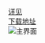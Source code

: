 [详见](https://gitee.com/ying32/govcl/wikis/UI%E8%AE%BE%E8%AE%A1%E5%99%A8)  
[下载地址](https://gitee.com/ying32/govcl/attach_files)  
![主界面](https://gitee.com/ying32/govcl/raw/master/UIDesigner/main.png)     